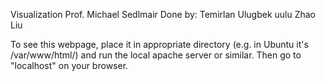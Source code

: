 Visualization
Prof. Michael Sedlmair
Done by:
	Temirlan Ulugbek uulu
	Zhao Liu

To see this webpage, place it in appropriate directory (e.g. in Ubuntu it's /var/www/html/) and 
run the local apache server or similar. Then go to "localhost" on your browser.

